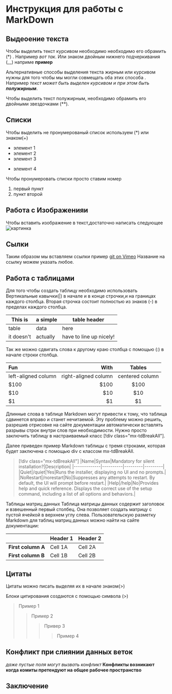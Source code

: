 # Инструкция для работы с MarkDown

## Выдеоение текста

Чтобы выделить текст курсивом необходимо необходимо его обрамить (*) . Например *вот так*. Или знаком двойным нижнего подчеркивания (__) наприме   __пример__

Альтернативные способы выделения текста жирным или курсивом нужны для того чтобы мы могли совмещать оба этих способа . Например _текст может быть выделен курсивом и при этом быть **полужирным**_.

Чтобы выделить текст полужирным, необходимо обрамить его двойными звездочками (**).
## Списки

Чтобы выделить не пронумерованый список используем (*) или знаком(+)
* элемент 1
* элемент 2
* элемент 3
+ элемент 4

Чтобы пронумеровать списки просто ставим номер
1. первый пункт
2. пункт второй


## Работа с Изображенияи

Чтобы вставить изображение в текст,достаточно написать следующее 
![картинка](космос.jpg)
## Сылки
Таким образом мы вставляем ссылки 
пример 
[git on Vimeo](https://vimeo.com/showcase/5616060)
Название на ссылку можем указать любое.

## Работа с таблицами

Для того чтобы создать таблицу необходимо использовать Вертикальные кавычки(|)  в начале и в конце строчки,и на границах каждого столбца.
Вторая строчка состоит полностью из знаков (-) в пределах каждого столбца.

|This is   | a simple  |table header|
|----------|-----------|------------|
|table     |data       |here        |
|it doesn't|actually   |have to line up nicely!|

Так же можно сдвигать слова к другому краю столбца с помощью (:) в начале строки столбца.

| Fun                  | With                 | Tables          |
| :------------------- | -------------------: |:---------------:|
| left-aligned column  | right-aligned column | centered column |
| $100                 | $100                 | $100            |
| $10                  | $10                  | $10             |
| $1                   | $1                   | $1              |

Длинные слова в таблице Markdown могут привести к тому, что таблица сдвинется вправо и станет нечитаемой. Эту проблему можно решить, разрешив отрисовке на сайте документации автоматически вставлять разрывы строк внутри слов при необходимости. Нужно просто заключить таблицу в настраиваемый класс [!div class="mx-tdBreakAll"].

Далее приведен пример Markdown таблицы с тремя строками, которая будет заключена с помощью div с классом mx-tdBreakAll.

> [!div class="mx-tdBreakAll"]
> |Name|Syntax|Mandatory for silent installation?|Description|
> |-------------|----------|---------|---------|
> |Quiet|/quiet|Yes|Runs the installer, displaying no UI and no prompts.|
> |NoRestart|/norestart|No|Suppresses any attempts to restart. By default, the UI will prompt before restart.|
> |Help|/help|No|Provides help and quick reference. Displays the correct use of the setup command, including a list of all options and behaviors.|


Таблицы матриц данных
Таблица матрицы данных содержит заголовок и взвешенный первый столбец. Она позволяет создать матрицу с пустой ячейкой в верхнем углу слева. Пользовательскую разметку Markdown для таблиц матриц данных можно найти на сайте документации:

|                  |Header 1 |Header 2|
|------------------|---------|--------|
|**First column A**|Cell 1A  |Cell 2A |
|**First column B**|Cell 1B  |Cell 2B |
## Цитаты

Цитаты можно писать выделяя их в начале знаком(>)

Блоки цитирования создаются с помощью символа (>)

> Пример 1
>> Пример 2
>>> Привер 3
>>>> Пример 4
## Конфликт при слиянии данных веток

*даже пустые поля могут вызвать конфликт*
**Конфликты возникают когда комиты претендуют на общее рабочее пространство**

## Заключение
